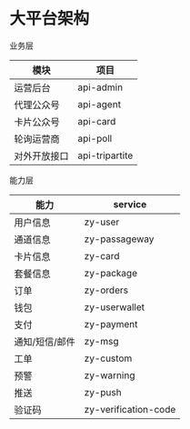 # 大平台架构



业务层

| 模块         | 项目           |
| ------------ | -------------- |
| 运营后台     | api-admin      |
| 代理公众号   | api-agent      |
| 卡片公众号   | api-card       |
| 轮询运营商   | api-poll       |
| 对外开放接口 | api-tripartite |

能力层

| 能力           | service              |
| -------------- | -------------------- |
| 用户信息       | zy-user              |
| 通道信息       | zy-passageway        |
| 卡片信息       | zy-card              |
| 套餐信息       | zy-package           |
| 订单           | zy-orders            |
| 钱包           | zy-userwallet        |
| 支付           | zy-payment           |
| 通知/短信/邮件 | zy-msg               |
| 工单           | zy-custom            |
| 预警           | zy-warning           |
| 推送           | zy-push              |
| 验证码         | zy-verification-code |


